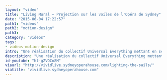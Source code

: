 ```yaml
---
layout: "video"
title: "Living Mural – Projection sur les voiles de l'Opéra de Sydney"
date: "2015-06-04 17:22:57"
path1: "videos"
path2: "motion-design"
path3:
category: "videos"
tags:
- videos-motion-design
intro: "Une réalisation du collectif Universal Everything mettant en scène une série de projections sur les voiles de l'Opéra de Sydney. Intitulé Living mural, ce travail combine la passion que Universal Everything entretien pour l'architecture, l'animation et le son."
description: "Une réalisation du collectif Universal Everything mettant en scène une série de projections sur les voiles de l'Opéra de Sydney. Intitulé Living murale, ce travail combine la passion que Universal Everything entretien pour l'architecture, l'animation et le son."
id-youtube: "hl-gZVOCo8M"
viaurl: "http://vividlive.sydneyoperahouse.com/lighting-the-sails/"
viatitle: "vividlive.sydneyoperahouse.com"
---
```

